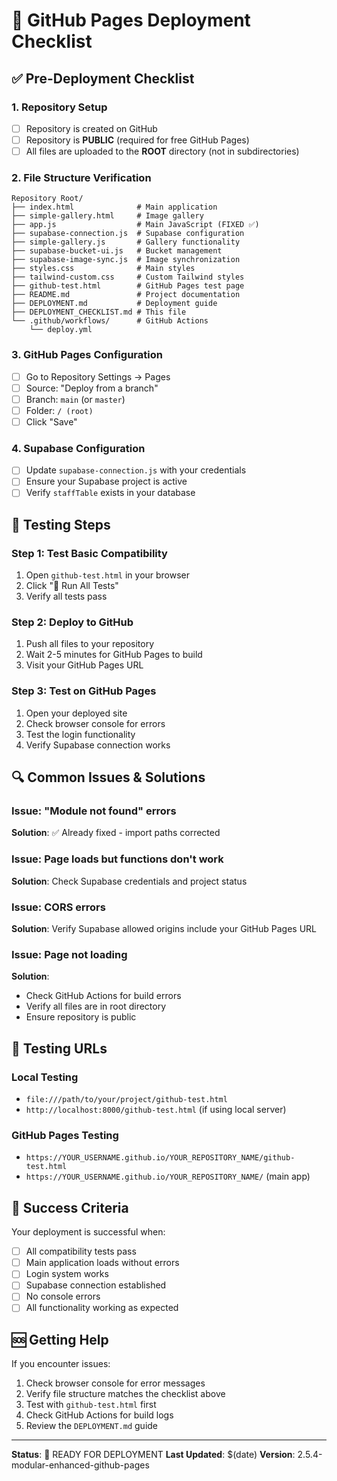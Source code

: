 # 🚀 GitHub Pages Deployment Checklist

## ✅ Pre-Deployment Checklist

### 1. Repository Setup
- [ ] Repository is created on GitHub
- [ ] Repository is **PUBLIC** (required for free GitHub Pages)
- [ ] All files are uploaded to the **ROOT** directory (not in subdirectories)

### 2. File Structure Verification
```
Repository Root/
├── index.html              # Main application
├── simple-gallery.html     # Image gallery
├── app.js                  # Main JavaScript (FIXED ✅)
├── supabase-connection.js  # Supabase configuration
├── simple-gallery.js       # Gallery functionality
├── supabase-bucket-ui.js   # Bucket management
├── supabase-image-sync.js  # Image synchronization
├── styles.css              # Main styles
├── tailwind-custom.css     # Custom Tailwind styles
├── github-test.html        # GitHub Pages test page
├── README.md               # Project documentation
├── DEPLOYMENT.md           # Deployment guide
├── DEPLOYMENT_CHECKLIST.md # This file
└── .github/workflows/      # GitHub Actions
    └── deploy.yml
```

### 3. GitHub Pages Configuration
- [ ] Go to Repository Settings → Pages
- [ ] Source: "Deploy from a branch"
- [ ] Branch: `main` (or `master`)
- [ ] Folder: `/ (root)`
- [ ] Click "Save"

### 4. Supabase Configuration
- [ ] Update `supabase-connection.js` with your credentials
- [ ] Ensure your Supabase project is active
- [ ] Verify `staffTable` exists in your database

## 🧪 Testing Steps

### Step 1: Test Basic Compatibility
1. Open `github-test.html` in your browser
2. Click "🚀 Run All Tests"
3. Verify all tests pass

### Step 2: Deploy to GitHub
1. Push all files to your repository
2. Wait 2-5 minutes for GitHub Pages to build
3. Visit your GitHub Pages URL

### Step 3: Test on GitHub Pages
1. Open your deployed site
2. Check browser console for errors
3. Test the login functionality
4. Verify Supabase connection works

## 🔍 Common Issues & Solutions

### Issue: "Module not found" errors
**Solution**: ✅ Already fixed - import paths corrected

### Issue: Page loads but functions don't work
**Solution**: Check Supabase credentials and project status

### Issue: CORS errors
**Solution**: Verify Supabase allowed origins include your GitHub Pages URL

### Issue: Page not loading
**Solution**: 
- Check GitHub Actions for build errors
- Verify all files are in root directory
- Ensure repository is public

## 📱 Testing URLs

### Local Testing
- `file:///path/to/your/project/github-test.html`
- `http://localhost:8000/github-test.html` (if using local server)

### GitHub Pages Testing
- `https://YOUR_USERNAME.github.io/YOUR_REPOSITORY_NAME/github-test.html`
- `https://YOUR_USERNAME.github.io/YOUR_REPOSITORY_NAME/` (main app)

## 🎯 Success Criteria

Your deployment is successful when:
- [ ] All compatibility tests pass
- [ ] Main application loads without errors
- [ ] Login system works
- [ ] Supabase connection established
- [ ] No console errors
- [ ] All functionality working as expected

## 🆘 Getting Help

If you encounter issues:
1. Check browser console for error messages
2. Verify file structure matches the checklist above
3. Test with `github-test.html` first
4. Check GitHub Actions for build logs
5. Review the `DEPLOYMENT.md` guide

---

**Status**: 🚀 READY FOR DEPLOYMENT
**Last Updated**: $(date)
**Version**: 2.5.4-modular-enhanced-github-pages

